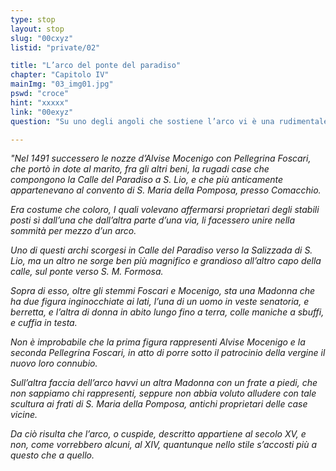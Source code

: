 ```yaml
---
type: stop
layout: stop
slug: "00cxyz"
listid: "private/02"

title: "L’arco del ponte del paradiso"
chapter: "Capitolo IV"
mainImg: "03_img01.jpg"
pswd: "croce"
hint: "xxxxx"
link: "00exyz"
question: "Su uno degli angoli che sostiene l’arco vi è una rudimentale incisione, di cosa si tratta?"

---
```

*"Nel 1491 successero le nozze d’Alvise Mocenigo con Pellegrina Foscari, che portò in dote al marito, fra gli altri beni, la rugadi case che compongono la Calle del Paradiso a S. Lio, e che più anticamente appartenevano al convento di S. Maria della Pomposa, presso Comacchio.*

*Era costume che coloro, I quali volevano affermarsi proprietari degli stabili posti sì dall’una che dall’altra parte d’una via, li facessero unire nella sommità per mezzo d’un arco.*

*Uno di questi archi scorgesi in Calle del Paradiso verso la Salizzada di S. Lio, ma un altro ne sorge ben più magnifico e grandioso all’altro capo della calle, sul ponte verso S. M. Formosa.*

*Sopra di esso, oltre gli stemmi Foscari e Mocenigo, sta una Madonna che ha due figura inginocchiate ai lati, l’una di un uomo in veste senatoria, e berretta, e l’altra di donna in abito lungo fino a terra, colle maniche a sbuffi, e cuffia in testa.*

*Non è improbabile che la prima figura rappresenti Alvise Mocenigo e la seconda Pellegrina Foscari, in atto di porre sotto il patrocinio della vergine il nuovo loro connubio.*

*Sull’altra faccia dell’arco havvi un altra Madonna con un frate a piedi, che non sappiamo chi rappresenti, seppure non abbia voluto alludere con tale scultura ai frati di S. Maria della Pomposa, antichi proprietari delle case vicine.*

*Da ciò risulta che l’arco, o cuspide, descritto appartiene al secolo XV, e non, come vorrebbero alcuni, al XIV, quantunque nello stile s’accosti più a questo che a quello.*
